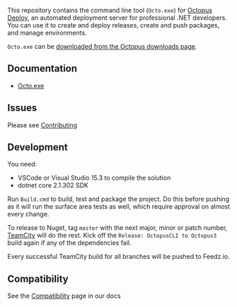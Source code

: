 This repository contains the command line tool (`Octo.exe`) for [Octopus Deploy][1], an automated deployment server for professional .NET developers. You can use it to create and deploy releases, create and push packages, and manage environments.

`Octo.exe` can be [downloaded from the Octopus downloads page][2].

## Documentation
- [Octo.exe][3]

## Issues
Please see [Contributing](CONTRIBUTING.md)

## Development
You need:
- VSCode or Visual Studio 15.3 to compile the solution
- dotnet core 2.1.302 SDK

Run `Build.cmd` to build, test and package the project. Do this before pushing as it will run the surface area tests as well,
which require approval on almost every change.

To release to Nuget, tag `master` with the next major, minor or patch number, [TeamCity](https://build.octopushq.com/project.html?projectId=OctopusDeploy_OctopusCLI&tab=projectOverview) will do the rest. Kick off the `Release: OctopusCLI to Octopus3` build again if any of the dependencies fail.

Every successful TeamCity build for all branches will be pushed to Feedz.io.

## Compatibility
See the [Compatibility][4] page in our docs

[1]: https://octopus.com
[2]: https://octopus.com/downloads
[3]: https://octopus.com/docs/api-and-integration/octo.exe-command-line
[4]: https://octopus.com/docs/api-and-integration/compatibility
